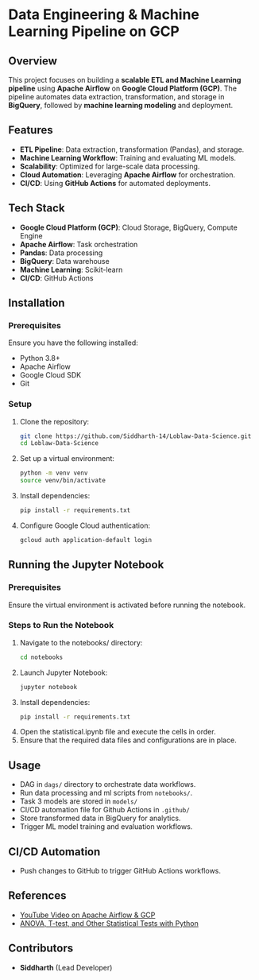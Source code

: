 # Data Engineering & Machine Learning Pipeline on GCP

## Overview
This project focuses on building a **scalable ETL and Machine Learning pipeline** using **Apache Airflow** on **Google Cloud Platform (GCP)**. The pipeline automates data extraction, transformation, and storage in **BigQuery**, followed by **machine learning modeling** and deployment.

## Features
- **ETL Pipeline**: Data extraction, transformation (Pandas), and storage.
- **Machine Learning Workflow**: Training and evaluating ML models.
- **Scalability**: Optimized for large-scale data processing.
- **Cloud Automation**: Leveraging **Apache Airflow** for orchestration.
- **CI/CD**: Using **GitHub Actions** for automated deployments.

## Tech Stack
- **Google Cloud Platform (GCP)**: Cloud Storage, BigQuery, Compute Engine
- **Apache Airflow**: Task orchestration
- **Pandas**: Data processing
- **BigQuery**: Data warehouse
- **Machine Learning**: Scikit-learn
- **CI/CD**: GitHub Actions

## Installation
### Prerequisites
Ensure you have the following installed:
- Python 3.8+
- Apache Airflow
- Google Cloud SDK
- Git

### Setup
1. Clone the repository:
   ```bash
   git clone https://github.com/Siddharth-14/Loblaw-Data-Science.git
   cd Loblaw-Data-Science
   ```
2. Set up a virtual environment:
   ```bash
   python -m venv venv
   source venv/bin/activate
   ```
3. Install dependencies:
   ```bash
   pip install -r requirements.txt
   ```
4. Configure Google Cloud authentication:
   ```bash
   gcloud auth application-default login

## Running the Jupyter Notebook
### Prerequisites
Ensure the virtual environment is activated before running the notebook.

### Steps to Run the Notebook
1. Navigate to the notebooks/ directory:
   ```bash
   cd notebooks
   ```
2. Launch Jupyter Notebook:
   ```bash
   jupyter notebook
   ```
3. Install dependencies:
   ```bash
   pip install -r requirements.txt
   ```
4. Open the  statistical.ipynb file and execute the cells in order.
5. Ensure that the required data files and configurations are in place.

## Usage
- DAG in `dags/` directory to orchestrate data workflows.
- Run data processing and ml scripts from `notebooks/`.
- Task 3 models are stored in `models/`
- CI/CD automation file for Github Actions in `.github/`
- Store transformed data in BigQuery for analytics.
- Trigger ML model training and evaluation workflows.

## CI/CD Automation
- Push changes to GitHub to trigger GitHub Actions workflows.

## References
- [YouTube Video on Apache Airflow & GCP](https://www.youtube.com/watch?v=ZgTf523XM0g)
- [ANOVA, T-test, and Other Statistical Tests with Python](https://towardsdatascience.com/anova-t-test-and-other-statistical-tests-with-python-e7a36a2fdc0c/)

## Contributors
- **Siddharth** (Lead Developer)
